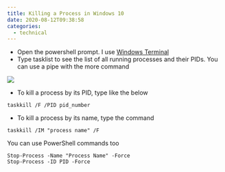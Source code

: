 ```yaml
---
title: Killing a Process in Windows 10
date: 2020-08-12T09:38:58
categories:
  - technical
---
```



* Open the powershell prompt. I use [Windows Terminal](https://devblogs.microsoft.com/commandline/introducing-windows-terminal/)
* Type tasklist to see the list of all running processes and their PIDs. You can use a pipe with the more command

![](.gitbook/assets/image%20%2815%29.png)

* To kill a process by its PID, type like the below

```text
taskkill /F /PID pid_number
```

* To kill a process by its name, type the command

```text
taskkill /IM "process name" /F
```

You can use PowerShell commands too

```text
Stop-Process -Name "Process Name" -Force
Stop-Process -ID PID -Force
```


